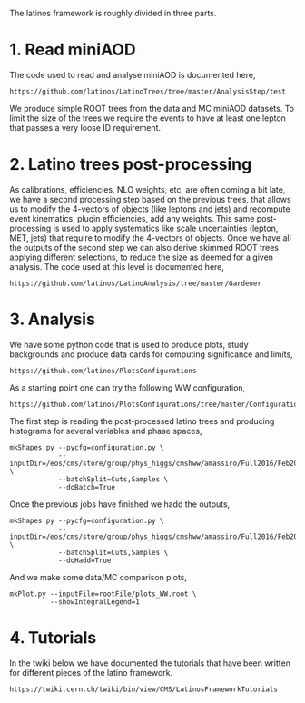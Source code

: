 The latinos framework is roughly divided in three parts.

# 1. Read miniAOD

The code used to read and analyse miniAOD is documented here,

    https://github.com/latinos/LatinoTrees/tree/master/AnalysisStep/test

We produce simple ROOT trees from the data and MC miniAOD datasets. To limit the size of the trees we require the events to have at least one lepton that passes a very loose ID requirement.

# 2. Latino trees post-processing

As calibrations, efficiencies, NLO weights, etc, are often coming a bit late, we have a second processing step based on the previous trees, that allows us to modify the 4-vectors of objects (like leptons and jets) and recompute event kinematics, plugin efficiencies, add any weights. This same post-processing is used to apply systematics like scale uncertainties (lepton, MET, jets) that require to modify the 4-vectors of objects. Once we have all the outputs of the second step we can also derive skimmed ROOT trees applying different selections, to reduce the size as deemed for a given analysis. The code used at this level is documented here,

    https://github.com/latinos/LatinoAnalysis/tree/master/Gardener

# 3. Analysis

We have some python code that is used to produce plots, study backgrounds and produce data cards for computing significance and limits,

    https://github.com/latinos/PlotsConfigurations

As a starting point one can try the following WW configuration,

    https://github.com/latinos/PlotsConfigurations/tree/master/Configurations/ControlRegions/WW/Full2016

The first step is reading the post-processed latino trees and producing histograms for several variables and phase spaces,

    mkShapes.py --pycfg=configuration.py \
                --inputDir=/eos/cms/store/group/phys_higgs/cmshww/amassiro/Full2016/Feb2017_summer16/MCl2looseCut__hadd__bSFL2pTEffCut__l2tight \
                --batchSplit=Cuts,Samples \
                --doBatch=True

Once the previous jobs have finished we hadd the outputs,

    mkShapes.py --pycfg=configuration.py \
                --inputDir=/eos/cms/store/group/phys_higgs/cmshww/amassiro/Full2016/Feb2017_summer16/MCl2looseCut__hadd__bSFL2pTEffCut__l2tight \
                --batchSplit=Cuts,Samples \
                --doHadd=True

And we make some data/MC comparison plots,

    mkPlot.py --inputFile=rootFile/plots_WW.root \
              --showIntegralLegend=1

# 4. Tutorials

In the twiki below we have documented the tutorials that have been written for different pieces of the latino framework.

    https://twiki.cern.ch/twiki/bin/view/CMS/LatinosFrameworkTutorials
